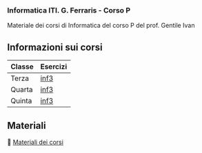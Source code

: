 ### Informatica ITI. G. Ferraris - Corso P
Materiale dei corsi di Informatica del corso P del prof. Gentile Ivan

## Informazioni sui corsi

| Classe    | Esercizi |
|--------   |----------|
| Terza     | [inf3](https://github.com/prof-gentile-i/inf3) |
| Quarta    | [inf3](https://github.com/prof-gentile-i/inf4) |
| Quinta    | [inf3](https://github.com/prof-gentile-i/inf3) |

## Materiali

:blue_book: [Materiali dei corsi](https://github.com/prof-gentile-i/materiali)
